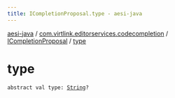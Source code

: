 ```yaml
---
title: ICompletionProposal.type - aesi-java
---
```


[aesi-java](../../index.html) / [com.virtlink.editorservices.codecompletion](../index.html) / [ICompletionProposal](index.html) / [type](.)

# type

`abstract val type: `[`String`](https://kotlinlang.org/api/latest/jvm/stdlib/kotlin/-string/index.html)`?`